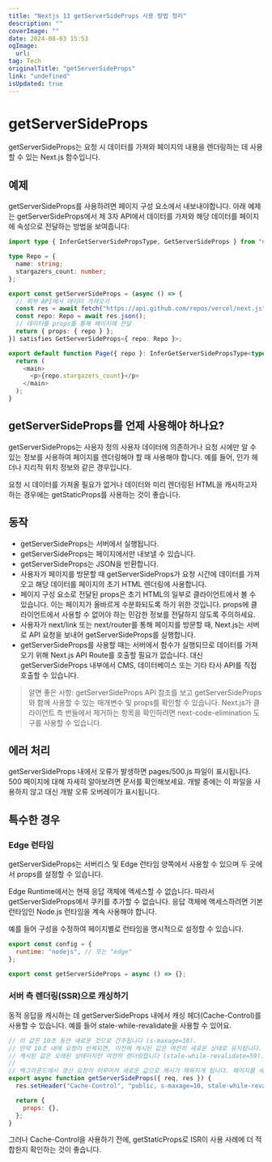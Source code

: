 ```yaml
---
title: "Nextjs 13 getServerSideProps 사용 방법 정리"
description: ""
coverImage: ""
date: 2024-08-03 15:53
ogImage: 
  url: 
tag: Tech
originalTitle: "getServerSideProps"
link: "undefined"
isUpdated: true
---
```






# getServerSideProps

getServerSideProps는 요청 시 데이터를 가져와 페이지의 내용을 렌더링하는 데 사용할 수 있는 Next.js 함수입니다.

## 예제

getServerSideProps를 사용하려면 페이지 구성 요소에서 내보내야합니다. 아래 예제는 getServerSideProps에서 제 3자 API에서 데이터를 가져와 해당 데이터를 페이지에 속성으로 전달하는 방법을 보여줍니다:

<div class="content-ad"></div>

```typescript
import type { InferGetServerSidePropsType, GetServerSideProps } from "next";

type Repo = {
  name: string;
  stargazers_count: number;
};

export const getServerSideProps = (async () => {
  // 외부 API에서 데이터 가져오기
  const res = await fetch("https://api.github.com/repos/vercel/next.js");
  const repo: Repo = await res.json();
  // 데이터를 props를 통해 페이지에 전달
  return { props: { repo } };
}) satisfies GetServerSideProps<{ repo: Repo }>;

export default function Page({ repo }: InferGetServerSidePropsType<typeof getServerSideProps>) {
  return (
    <main>
      <p>{repo.stargazers_count}</p>
    </main>
  );
}
```

## getServerSideProps를 언제 사용해야 하나요?

getServerSideProps는 사용자 정의 사용자 데이터에 의존하거나 요청 시에만 알 수 있는 정보를 사용하여 페이지를 렌더링해야 할 때 사용해야 합니다. 예를 들어, 인가 헤더나 지리적 위치 정보와 같은 경우입니다.

요청 시 데이터를 가져올 필요가 없거나 데이터와 미리 렌더링된 HTML을 캐시하고자 하는 경우에는 getStaticProps를 사용하는 것이 좋습니다.

<div class="content-ad"></div>

## 동작

- getServerSideProps는 서버에서 실행됩니다.
- getServerSideProps는 페이지에서만 내보낼 수 있습니다.
- getServerSideProps는 JSON을 반환합니다.
- 사용자가 페이지를 방문할 때 getServerSideProps가 요청 시간에 데이터를 가져오고 해당 데이터를 페이지의 초기 HTML 렌더링에 사용합니다.
- 페이지 구성 요소로 전달된 props은 초기 HTML의 일부로 클라이언트에서 볼 수 있습니다. 이는 페이지가 올바르게 수분화되도록 하기 위한 것입니다. props에 클라이언트에서 사용할 수 없어야 하는 민감한 정보를 전달하지 않도록 주의하세요.
- 사용자가 next/link 또는 next/router를 통해 페이지를 방문할 때, Next.js는 서버로 API 요청을 보내어 getServerSideProps를 실행합니다.
- getServerSideProps를 사용할 때는 서버에서 함수가 실행되므로 데이터를 가져오기 위해 Next.js API Route를 호출할 필요가 없습니다. 대신 getServerSideProps 내부에서 CMS, 데이터베이스 또는 기타 타사 API를 직접 호출할 수 있습니다.

> 알면 좋은 사항: getServerSideProps API 참조를 보고 getServerSideProps와 함께 사용할 수 있는 매개변수 및 props를 확인할 수 있습니다.
> Next.js가 클라이언트 측 번들에서 제거하는 항목을 확인하려면 next-code-elimination 도구를 사용할 수 있습니다.

## 에러 처리

<div class="content-ad"></div>

getServerSideProps 내에서 오류가 발생하면 pages/500.js 파일이 표시됩니다. 500 페이지에 대해 자세히 알아보려면 문서를 확인해보세요. 개발 중에는 이 파일을 사용하지 않고 대신 개발 오류 오버레이가 표시됩니다.

## 특수한 경우

### Edge 런타임

getServerSideProps는 서버리스 및 Edge 런타임 양쪽에서 사용할 수 있으며 두 곳에서 props를 설정할 수 있습니다.

<div class="content-ad"></div>

Edge Runtime에서는 현재 응답 객체에 액세스할 수 없습니다. 따라서 getServerSideProps에서 쿠키를 추가할 수 없습니다. 응답 객체에 액세스하려면 기본 런타임인 Node.js 런타임을 계속 사용해야 합니다.

예를 들어 구성을 수정하여 페이지별로 런타임을 명시적으로 설정할 수 있습니다.

```js
export const config = {
  runtime: "nodejs", // 또는 "edge"
};

export const getServerSideProps = async () => {};
```

### 서버 측 렌더링(SSR)으로 캐싱하기

<div class="content-ad"></div>

동적 응답을 캐시하는 데 getServerSideProps 내에서 캐싱 헤더(Cache-Control)를 사용할 수 있습니다. 예를 들어 stale-while-revalidate을 사용할 수 있어요.

```js
// 이 값은 10초 동안 새로운 것으로 간주됩니다 (s-maxage=10).
// 만약 10초 내에 요청이 반복되면, 이전에 캐시된 값은 여전히 새로운 상태로 유지됩니다. 59초 전에 요청을 반복하면,
// 캐시된 값은 오래된 상태이지만 여전히 렌더링합니다 (stale-while-revalidate=59).
//
// 백그라운드에서 갱신 요청이 이루어져 새로운 값으로 캐시가 채워지게 됩니다. 페이지를 새로고침하면 새 값을 볼 수 있습니다.
export async function getServerSideProps({ req, res }) {
  res.setHeader("Cache-Control", "public, s-maxage=10, stale-while-revalidate=59");

  return {
    props: {},
  };
}
```

그러나 Cache-Control을 사용하기 전에, getStaticProps로 ISR이 사용 사례에 더 적합한지 확인하는 것이 좋습니다.

<div class="content-ad"></div>
